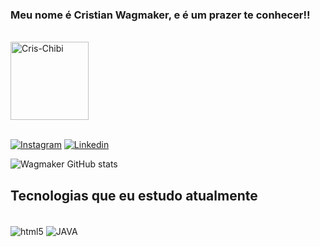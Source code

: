 ### Meu nome é Cristian Wagmaker, e é um prazer te conhecer!!
<div style="display: inline_block"><br/>
    <img align="center" alt="Cris-Chibi" height= 125 src="https://i.picasion.com/pic91/a750180988f3468d98077cc95d9d3763.gif" />
     
<div><br/>

[![Instagram](https://img.shields.io/badge/Instagram-E4405F?style=for-the-badge&logo=instagram&logoColor=white)](https://www.instagram.com/ocriswag/)
[![Linkedin](https://img.shields.io/badge/LinkedIn-0077B5?style=for-the-badge&logo=linkedin&logoColor=white)](https://www.linkedin.com/in/criswagmaker/)

![Wagmaker GitHub stats](https://github-readme-stats.vercel.app/api?username=Criswagmaker&show_icons=true&theme=tokyonight)
    





## Tecnologias que eu estudo atualmente

<div style="display: inline_block"><br/>
    <img align="center" alt="html5" src="https://img.shields.io/badge/Python-3776AB?style=for-the-badge&logo=python&logoColor=white" />
    <img align="center" alt="JAVA" src="https://img.shields.io/badge/Java-ED8B00?style=for-the-badge&logo=java&logoColor=white" />
     



